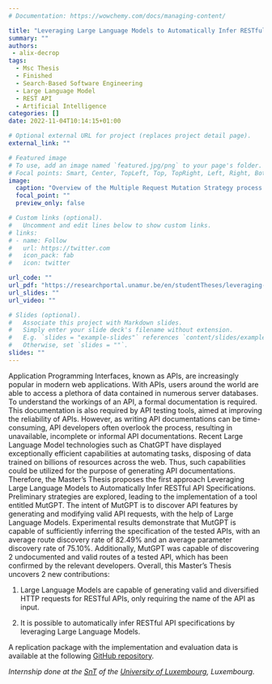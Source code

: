 ```yaml
---
# Documentation: https://wowchemy.com/docs/managing-content/

title: "Leveraging Large Language Models to Automatically Infer RESTful API Specifications"
summary: ""
authors: 
 - alix-decrop
tags: 
  - Msc Thesis
  - Finished
  - Search-Based Software Engineering
  - Large Language Model
  - REST API
  - Artificial Intelligence
categories: []
date: 2022-11-04T10:14:15+01:00

# Optional external URL for project (replaces project detail page).
external_link: ""

# Featured image
# To use, add an image named `featured.jpg/png` to your page's folder.
# Focal points: Smart, Center, TopLeft, Top, TopRight, Left, Right, BottomLeft, Bottom, BottomRight.
image:
  caption: "Overview of the Multiple Request Mutation Strategy process."
  focal_point: ""
  preview_only: false

# Custom links (optional).
#   Uncomment and edit lines below to show custom links.
# links:
# - name: Follow
#   url: https://twitter.com
#   icon_pack: fab
#   icon: twitter

url_code: ""
url_pdf: "https://researchportal.unamur.be/en/studentTheses/leveraging-large-language-models-to-automatically-infer-restful-a"
url_slides: ""
url_video: ""

# Slides (optional).
#   Associate this project with Markdown slides.
#   Simply enter your slide deck's filename without extension.
#   E.g. `slides = "example-slides"` references `content/slides/example-slides.md`.
#   Otherwise, set `slides = ""`.
slides: ""
---
```


Application Programming Interfaces, known as APIs, are increasingly popular in modern web applications. With APIs, users around the world are able to access a plethora of data contained in numerous server databases. To understand the workings of an API, a formal documentation is required. This documentation is also required by API testing tools, aimed at improving the reliability of APIs. However, as writing API documentations can be time-consuming, API developers often overlook the process, resulting in unavailable, incomplete or informal API documentations.
Recent Large Language Model technologies such as ChatGPT have displayed exceptionally efficient capabilities at automating tasks, disposing of data trained on billions of resources across the web. Thus, such capabilities could be utilized for the purpose of generating API documentations.
Therefore, the Master’s Thesis proposes the first approach Leveraging Large Language Models to Automatically Infer RESTful API Specifications. Preliminary strategies are explored, leading to the implementation of a tool entitled MutGPT. The intent of MutGPT is to discover API features by generating and modifying valid API requests, with the help of Large Language Models.
Experimental results demonstrate that MutGPT is capable of sufficiently inferring the specification of the tested APIs, with an average route discovery rate of 82.49% and an average parameter discovery rate of 75.10%. Additionally, MutGPT was capable of discovering 2 undocumented and valid routes of a tested API, which has been confirmed by the relevant developers.
Overall, this Master’s Thesis uncovers 2 new contributions:

1. Large Language Models are capable of generating valid and diversified HTTP requests for RESTful APIs, only requiring the name of the API as input.

2. It is possible to automatically infer RESTful API specifications by leveraging Large Language Models.

A replication package with the implementation and evaluation data is available at the following [GitHub repository](https://github.com/alixdecr/MutGPT).

*Internship done at the [SnT](https://www.uni.lu/snt-en/) of the [University of Luxembourg](https://www.uni.lu/en/), Luxembourg.*